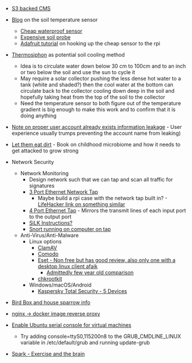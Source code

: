 * [S3 backed CMS](https://github.com/A-Helberg/adlet)
* [Blog](https://chrisramsay.co.uk/posts/2014/04/soil-temperature-monitoring-part-one/) on the soil temperature sensor
    * [Cheap waterproof sensor](https://www.adafruit.com/products/381)
    * [Expensive soil probe](https://www.adafruit.com/products/1298)
    * [Adafruit tutorial](https://learn.adafruit.com/adafruits-raspberry-pi-lesson-11-ds18b20-temperature-sensing/hardware) on hooking up the cheap sensor to the rpi
* [Thermosiphon](http://www.appropedia.org/Thermosiphon) as potential soil cooling method
    * Idea is to circulate water down below 30 cm to 100cm and to an inch or two below the soil and use the sun to cycle it
    *  May require a solar collector pushing the less dense hot water to a tank (white and shaded?) then the cool water at the bottom can circulate back to the collector cooling down deep in the soil and hopefully taking heat from the top of the soil to the collector
    * Need the temperature sensor to both figure out of the temperature gradient is big enough to make this work and to confirm that it is doing anything
* [Note on proper user account already exists information leakage](https://security.stackexchange.com/a/40695/19740) - User experience usually trumps preventing the account name from leaking)  
* [Let them eat dirt](https://www.amazon.com/Let-Them-Eat-Dirt-Oversanitized/dp/1616206497/ref=sr_1_1?ie=UTF8&qid=1478753933&sr=8-1&keywords=let+them+eat+dirt) - Book on childhood microbiome and how it needs to get attacked to grow strong
* Network Security
    * Network Monitoring
        * Design network such that we can tap and scan all traffic for signatures
        * [3 Port Ethernet Network Tap](http://www.instructables.com/id/Make-a-Passive-Network-Tap/)
            * Maybe build a rpi case with the network tap built in? - [LifeHacker link on something similar](https://www.lifehacker.com.au/2015/11/how-to-build-a-portable-hacking-station-with-a-raspberry-pi-and-kali-linux/)
        * [4 Port Ethernet Tap](http://www.enigmacurry.com/articles/building-an-ethernet-tap//) - Mirrors the transmit lines of each input port to the output port
        * [SiLK Instructions?](https://tools.netsa.cert.org/confluence/pages/viewpage.action?pageId=23298051)
        * [Snort running on computer on tap](http://www.snort.org)
    * Anti-Virus/Anti-Malware
        * Linux options
            * [ClamAV](https://www.clamav.net/)
            * [Comodo](https://www.comodo.com/home/internet-security/antivirus-for-linux.php?track=8251)
            * [Eset - Non free but has good review, also only one with a desktop linux client afaik](https://www.eset.com/us/home/antivirus-linux/#?years=2)
                * [Admittedly few year old comparison](http://www.networkworld.com/article/2989137/linux/av-test-lab-tests-16-linux-antivirus-products-against-windows-and-linux-malware.html)
            * [chkrootkit](http://www.chkrootkit.org/)
        * Windows/macOS/Android
            * [Kaspersky Total Security - 5 Devices](https://store.kaspersky.com/store?Action=DisplayPage&Env=BASE&Locale=en_US&SiteID=kasperus&id=QuickBuyCartPage)
* [Bird Box and house sparrow info](http://www.sialis.org/index.html)
* [nginx -> docker image reverse proxy](http://blog.florianlopes.io/host-multiple-websites-on-single-host-docker/)
    
* [Enable Ubuntu serial console for virtual machines](https://help.ubuntu.com/community/SerialConsoleHowto)
    * Try adding console=ttyS0,115200n8 to the GRUB_CMDLINE_LINUX variable in /etc/default/grub and running update-grub
* [Spark - Exercise and the brain](https://www.amazon.com/Spark-Revolutionary-Science-Exercise-Brain/dp/0316113514)